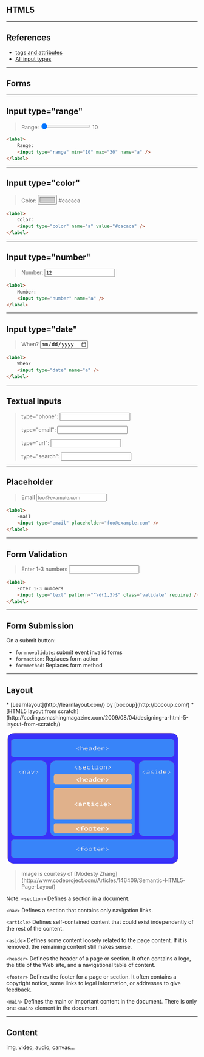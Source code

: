 HTML5
-----

<!-- .slide: data-background="img/01/html5logo.svg" data-background-size="auto 70%" class="hide-title" -->

---

References
----------

* [tags and attributes](https://developer.mozilla.org/en-US/docs/Web/Guide/HTML/HTML5/HTML5_element_list)
* [All input types](https://developer.mozilla.org/en-US/docs/Web/HTML/Element/input)

---

Forms
-----

-----

Input type="range"
------------------

<!-- .slide: class="html-demo" -->

> <form oninput="result.value=parseInt(a.value)">
>     <p>
>         <label>Range: <input type="range" min="10" max="30" name="a" value="10" /></label>
>         <output name="result">10</output>
>     </p>
> </form>

``` html
<label>
    Range:
    <input type="range" min="10" max="30" name="a" />
</label>
```

---

Input type="color"
------------------

<!-- .slide: class="html-demo" -->

> <form oninput="result.value=a.value">
>     <p>
>         <label>Color: <input type="color" name="a" value="#cacaca" /></label>
>         <output name="result">#cacaca</output>
>     </p>
> </form>

``` html
<label>
    Color:
    <input type="color" name="a" value="#cacaca" />
</label>
```

---

Input type="number"
------------------

<!-- .slide: class="html-demo" -->

> <form>
>     <p>
>         <label>Number: <input type="number" name="a" value="12" /></label>
>     </p>
> </form>

``` html
<label>
    Number:
    <input type="number" name="a" />
</label>
```

---

Input type="date"
------------------

<!-- .slide: class="html-demo" -->

> <form>
>     <p>
>         <label>When? <input type="date" name="a" /></label>
>     </p>
> </form>

``` html
<label>
    When?
    <input type="date" name="a" />
</label>
```

---

Textual inputs
--------------

<!-- .slide: class="html-demo" -->

> <form>
>     <p>
>         <label>type="phone": <input type="tel" name="a" /></label>
>     </p>
>     <p>
>         <label>type="email": <input type="email" name="b" class="validate" /></label>
>     </p>
>     <p>
>         <label>type="url": <input type="url" name="c" class="validate" /></label>
>     </p>
>     <p>
>         <label>type="search": <input type="search" name="d" /></label>
>     </p>
> </form>

---

Placeholder
-----------

<!-- .slide: class="html-demo" -->

> <form>
>     <p>
>         <label>Email <input type="email" placeholder="foo@example.com" /></label>
>     </p>
> </form>

``` html
<label>
    Email
    <input type="email" placeholder="foo@example.com" />
</label>
```

---

Form Validation
---------------

<!-- .slide: class="html-demo validate" -->

> <form>
>     <p>
>         <label>
>             Enter 1-3 numbers
>             <input type="text" pattern="^\d{1,3}$" class="validate" required />
>         </label>
>     </p>
> </form>

``` html
<label>
    Enter 1-3 numbers
    <input type="text" pattern="^\d{1,3}$" class="validate" required />
</label>
```


---

Form Submission
---------------

On a submit button:

* `formnovalidate`: submit event invalid forms
* `formaction`: Replaces form action
* `formmethod`: Replaces form method

---

Layout
------

<div class="two-columns">
* [Learnlayout](http://learnlayout.com/) by [bocoup](http://bocoup.com/)
* [HTML5 layout from scratch](http://coding.smashingmagazine.com/2009/08/04/designing-a-html-5-layout-from-scratch/)
</div>

![Typical html5 layout](img/01/html5pagelayout.png)


> <!-- .element: class="source" --> Image is courtesy of [Modesty Zhang](http://www.codeproject.com/Articles/146409/Semantic-HTML5-Page-Layout)


Note:
`<section>` Defines a section in a document.

`<nav>`     Defines a section that contains only navigation links.

`<article>` Defines self-contained content that could exist independently of the rest of the content.

`<aside>`   Defines some content loosely related to the page content. If it is removed, the remaining content still makes sense.

`<header>`  Defines the header of a page or section. It often contains a logo, the title of the Web site, and a navigational table of content.

`<footer>`  Defines the footer for a page or section. It often contains a copyright notice, some links to legal information, or addresses to give feedback.

`<main>`    Defines the main or important content in the document. There is only one `<main>` element in the document.

---

Content
-------

img, video, audio, canvas...


